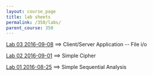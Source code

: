```yaml
---
layout: course_page
title: lab sheets
permalink: /350/labs/
parent_course: 350
---
```


[Lab 03 2016-09-08](/350/lab3/) ==> Client/Server Application -- File i/o

[Lab 02 2016-09-01](/350/lab2/) ==> Simple Cipher

[Lab 01 2016-08-25](/350/lab1/) ==> Simple Sequential Analysis

